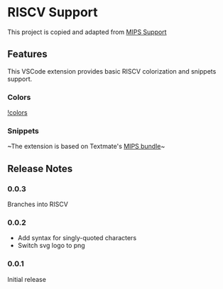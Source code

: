 # RISCV Support

This project is copied and adapted from [MIPS Support](https://github.com/kdarkhan/vscode-mips-support)

## Features
This VSCode extension provides basic RISCV colorization and snippets support.

### Colors

[!colors](images/vscode-riscv-colors.png)

### Snippets

~The extension is based on Textmate's [MIPS bundle](https://github.com/textmate/mips.tmbundle)~

## Release Notes

### 0.0.3

Branches into RISCV

### 0.0.2

* Add syntax for singly-quoted characters
* Switch svg logo to png

### 0.0.1

Initial release

